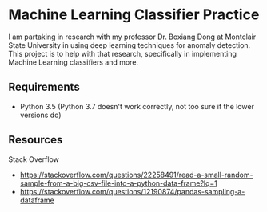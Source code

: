 # Machine Learning Classifier Practice
I am partaking in research with my professor Dr. Boxiang Dong at Montclair State University in using deep learning techniques for anomaly detection. This project is to help with that research, specifically in implementing Machine Learning classifiers and more.

## Requirements
* Python 3.5 (Python 3.7 doesn't work correctly, not too sure if the lower versions do)

## Resources
Stack Overflow
* https://stackoverflow.com/questions/22258491/read-a-small-random-sample-from-a-big-csv-file-into-a-python-data-frame?lq=1
* https://stackoverflow.com/questions/12190874/pandas-sampling-a-dataframe